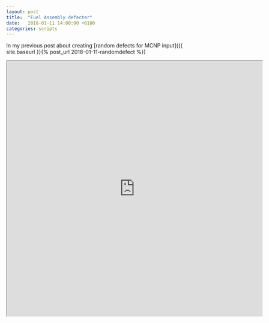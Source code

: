 ```yaml
---
layout: post
title:  "Fuel Assembly defecter"
date:   2018-01-11 14:00:00 +0100
categories: scripts
---
```


In my previous post about creating [random defects for MCNP input]({{ site.baseurl }}{% post_url 2018-01-11-randomdefect %})

<iframe src="https://www.openprocessing.org/sketch/495110/embed/" width="680" height="680"></iframe>
